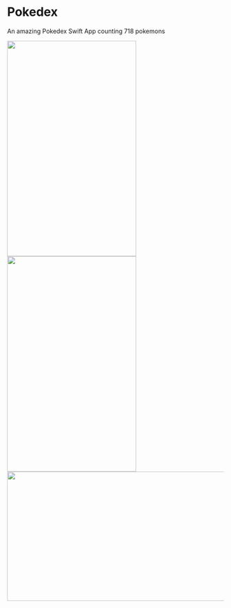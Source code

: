 # Pokedex
An amazing Pokedex Swift App counting 718 pokemons

<a href="https://cloud.githubusercontent.com/assets/6792118/11445054/faf422c4-9520-11e5-912c-03696489f569.png">
<img src="https://cloud.githubusercontent.com/assets/6792118/11445054/faf422c4-9520-11e5-912c-03696489f569.png" align="left" height="500" width="300" >
</a>

<a href="https://cloud.githubusercontent.com/assets/6792118/11445059/fc102626-9520-11e5-952f-4f4584aeb471.png">
<img src="https://cloud.githubusercontent.com/assets/6792118/11445059/fc102626-9520-11e5-952f-4f4584aeb471.png" align="left" height="500" width="300" >
</a>


<a href="https://cloud.githubusercontent.com/assets/6792118/11445058/fb5a1156-9520-11e5-83fb-57d6aec0d7f4.png">
<img src="https://cloud.githubusercontent.com/assets/6792118/11445058/fb5a1156-9520-11e5-83fb-57d6aec0d7f4.png" text-align="center" height="300" width="650" >
</a>



